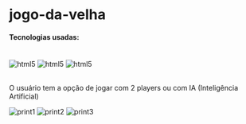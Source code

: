 # jogo-da-velha

<h4>Tecnologias usadas:</h4>
<div style="display: inline-block"><br/>
<img src="https://img.shields.io/badge/HTML5-E34F26?style=for-the-badge&logo=html5&logoColor=white" alt="html5" align="center"/>
<img src="https://img.shields.io/badge/CSS3-1572B6?style=for-the-badge&logo=css3&logoColor=white" alt="html5" align="center"/>
<img src="https://img.shields.io/badge/JavaScript-F7DF1E?style=for-the-badge&logo=javascript&logoColor=black" alt="html5" align="center"/>
</div>

<br> O usuário tem a opção de jogar com 2 players ou com IA (Inteligência Artificial)


![print1](https://github.com/VitorLucasX/jogo-da-velha/assets/126624364/b19c684d-8615-414b-b16c-b3c8007c90a0)
![print2](https://github.com/VitorLucasX/jogo-da-velha/assets/126624364/0a6949d4-b135-4f13-86e2-4319d7112242)
![print3](https://github.com/VitorLucasX/jogo-da-velha/assets/126624364/cf587103-da1a-419c-8959-53ae4cd362af)
